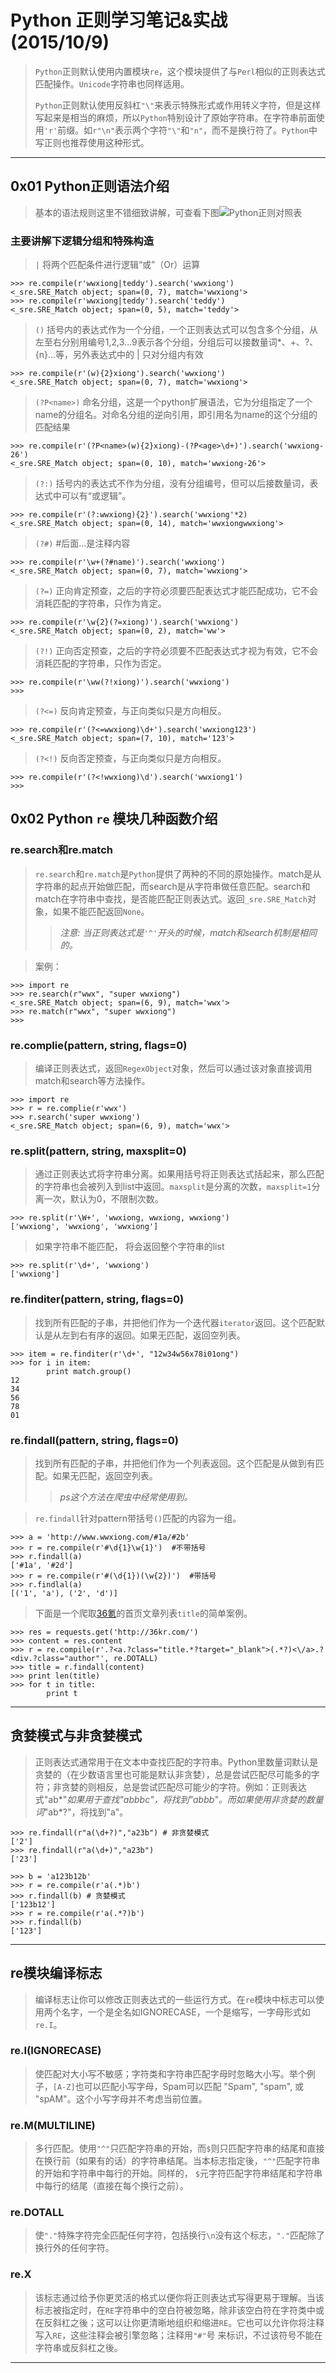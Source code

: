 # Python 正则学习笔记&实战 (2015/10/9)

> `Python`正则默认使用内置模块`re`，这个模块提供了与`Perl`相似的正则表达式匹配操作。`Unicode`字符串也同样适用。
>
> `Python`正则默认使用反斜杠`"\"`来表示特殊形式或作用转义字符，但是这样写起来是相当的麻烦，所以`Python`特别设计了原始字符串。在字符串前面使用`'r'`前缀。如`r"\n"`表示两个字符`"\"`和`"n"`，而不是换行符了。`Python`中写正则也推荐使用这种形式。


----------
## 0x01 Python正则语法介绍
> 基本的语法规则这里不错细致讲解，可查看下图![Python正则对照表](http://7xrszf.com1.z0.glb.clouddn.com/Python%E6%AD%A3%E5%88%99%E5%AF%B9%E7%85%A7%E8%A1%A8.png)
### 主要讲解下逻辑分组和特殊构造
> `|` 将两个匹配条件进行逻辑“或”（Or）运算
>
    >>> re.compile(r'wwxiong|teddy').search('wwxiong')
    <_sre.SRE_Match object; span=(0, 7), match='wwxiong'>
    >>> re.compile(r'wwxiong|teddy').search('teddy')
    <_sre.SRE_Match object; span=(0, 5), match='teddy'>
> `()` 括号内的表达式作为一个分组，一个正则表达式可以包含多个分组，从左至右分别用编号1,2,3…9表示各个分组，分组后可以接数量词*、+、?、{n}…等，另外表达式中的 | 只对分组内有效
>
    >>> re.compile(r'(w){2}xiong').search('wwxiong')
    <_sre.SRE_Match object; span=(0, 7), match='wwxiong'>
> `(?P<name>)` 命名分组，这是一个python扩展语法，它为分组指定了一个name的分组名。对命名分组的逆向引用，即引用名为name的这个分组的匹配结果
>
    >>> re.compile(r'(?P<name>(w){2}xiong)-(?P<age>\d+)').search('wwxiong-26')
    <_sre.SRE_Match object; span=(0, 10), match='wwxiong-26'>
> `(?:)` 括号内的表达式不作为分组，没有分组编号，但可以后接数量词，表达式中可以有“或逻辑”。
>
    >>> re.compile(r'(?:wwxiong){2}').search('wwxiong'*2)
    <_sre.SRE_Match object; span=(0, 14), match='wwxiongwwxiong'>
> `(?#)` #后面…是注释内容
>
    >>> re.compile(r'\w+(?#name)').search('wwxiong')
    <_sre.SRE_Match object; span=(0, 7), match='wwxiong'>
> `(?=)` 正向肯定预查，之后的字符必须要匹配表达式才能匹配成功，它不会消耗匹配的字符串，只作为肯定。
>
    >>> re.compile(r'\w{2}(?=xiong)').search('wwxiong')
    <_sre.SRE_Match object; span=(0, 2), match='ww'>
> `(?!)` 正向否定预查，之后的字符必须要不匹配表达式才视为有效，它不会消耗匹配的字符串，只作为否定。
>
    >>> re.compile(r'\ww(?!xiong)').search('wwxiong')
    >>>
> `(?<=)` 反向肯定预查，与正向类似只是方向相反。
>
    >>> re.compile(r'(?<=wwxiong)\d+').search('wwxiong123')
    <_sre.SRE_Match object; span=(7, 10), match='123'>
> `(?<!)` 反向否定预查，与正向类似只是方向相反。
>
    >>> re.compile(r'(?<!wwxiong)\d').search('wwxiong1')
    >>>

## 0x02 Python `re` 模块几种函数介绍

### re.search和re.match

> `re.search`和`re.match`是`Python`提供了两种的不同的原始操作。match是从字符串的起点开始做匹配，而search是从字符串做任意匹配。search和match在字符串中查找，是否能匹配正则表达式。返回`_sre.SRE_Match`对象，如果不能匹配返回`None`。
>
> > *注意: 当正则表达式是`'^'`开头的时候，match和search机制是相同的。*

> 案例：
>
    >>> import re
    >>> re.search(r"wwx", "super wwxiong")
    <_sre.SRE_Match object; span=(6, 9), match='wwx'>
    >>> re.match(r"wwx", "super wwxiong")
    >>>


### re.complie(pattern, string, flags=0)

> 编译正则表达式，返回`RegexObject`对象，然后可以通过该对象直接调用match和search等方法操作。
>
    >>> import re
    >>> r = re.complie(r'wwx')
    >>> r.search('super wwxiong')
    <_sre.SRE_Match object; span=(6, 9), match='wwx'>

### re.split(pattern, string, maxsplit=0)

> 通过正则表达式将字符串分离。如果用括号将正则表达式括起来，那么匹配的字符串也会被列入到list中返回。`maxsplit`是分离的次数，`maxsplit=1`分离一次，默认为0，不限制次数。
>
    >>> re.split(r'\W+', 'wwxiong, wwxiong, wwxiong')
    ['wwxiong', 'wwxiong', 'wwxiong']
> 如果字符串不能匹配， 将会返回整个字符串的list
>
    >>> re.split(r'\d+', 'wwxiong')
    ['wwxiong']

### re.finditer(pattern, string, flags=0)

> 找到所有匹配的子串，并把他们作为一个迭代器`iterator`返回。这个匹配默认是从左到右有序的返回。如果无匹配，返回空列表。
>
    >>> item = re.finditer(r'\d+', "12w34w56x78i01ong")
    >>> for i in item:
            print match.group()
    12
    34
    56
    78
    01

### re.findall(pattern, string, flags=0)

> 找到所有匹配的子串，并把他们作为一个列表返回。这个匹配是从做到有匹配。如果无匹配，返回空列表。
> >*ps这个方法在爬虫中经常使用到。*

>`re.findall`针对pattern带括号`()`匹配的内容为一组。
> >
    >>> a = 'http://www.wwxiong.com/#1a/#2b'
    >>> r = re.compile(r'#\d{1}\w{1}')  #不带括号
    >>> r.findall(a)
    ['#1a', '#2d']
    >>> r = re.compile(r'#(\d{1})(\w{2})')  #带括号
    >>> r.findlal(a)
    [('1', 'a'), ('2', 'd')]
>
> 下面是一个爬取[36氪](http://36kr.com/ "36kr")的首页文章列表`title`的简单案例。
>
    >>> res = requests.get('http://36kr.com/')
    >>> content = res.content
    >>> r = re.compile(r'.?<a.?class="title.*?target="_blank">(.*?)<\/a>.?<div.?class="author"', re.DOTALL)
    >>> title = r.findall(content)
    >>> print len(title)
    >>> for t in title:
            print t


---------

## 贪婪模式与非贪婪模式

> 正则表达式通常用于在文本中查找匹配的字符串。Python里数量词默认是贪婪的（在少数语言里也可能是默认非贪婪），总是尝试匹配尽可能多的字符；非贪婪的则相反，总是尝试匹配尽可能少的字符。例如：正则表达式"ab*"*如果用于查找"abbbc"，将找到"abbb"。而如果使用非贪婪的数量词*"ab*?"，将找到"a"。
>
    >>> re.findall(r"a(\d+?)","a23b") # 非贪婪模式
    ['2']
    >>> re.findall(r"a(\d+)","a23b")
    ['23']

    >>> b = 'a123b12b'
    >>> r = re.compile(r'a(.*)b')
    >>> r.findall(b) # 贪婪模式
    ['123b12']
    >>> r = re.compile(r'a(.*?)b')
    >>> r.findall(b)
    ['123']

------

## re模块编译标志
> 编译标志让你可以修改正则表达式的一些运行方式。在`re`模块中标志可以使用两个名字，一个是全名如IGNORECASE，一个是缩写，一字母形式如`re.I`。

### re.I(IGNORECASE)
> 使匹配对大小写不敏感；字符类和字符串匹配字母时忽略大小写。举个例子，`[A-Z]`也可以匹配小写字母，Spam可以匹配 "Spam", "spam", 或 "spAM"。这个小写字母并不考虑当前位置。

### re.M(MULTILINE)
> 多行匹配。使用`"^"`只匹配字符串的开始，而`$`则只匹配字符串的结尾和直接在换行前（如果有的话）的字符串结尾。当本标志指定後，`"^"`匹配字符串的开始和字符串中每行的开始。同样的， `$`元字符匹配字符串结尾和字符串中每行的结尾（直接在每个换行之前）。

### re.DOTALL
> 使`"."`特殊字符完全匹配任何字符，包括换行`\n`没有这个标志，`"."`匹配除了换行外的任何字符。

### re.X
>该标志通过给予你更灵活的格式以便你将正则表达式写得更易于理解。当该标志被指定时，在`RE`字符串中的空白符被忽略，除非该空白符在字符类中或在反斜杠之後；这可以让你更清晰地组织和缩进`RE`。它也可以允许你将注释写入`RE`，这些注释会被引擎忽略；注释用`"#"`号 来标识，不过该符号不能在字符串或反斜杠之後。

-----
